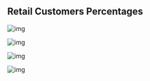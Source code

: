 ## Retail Customers Percentages

![img](https://github.com/Siddharthbadal/Data-Analysis-AdventureWorks2019/blob/main/AdventureWorks2019%20Data%20Analysis/Charts/RetailCustomersPercentages.png)


![img](https://raw.githubusercontent.com/Siddharthbadal/Data-Analysis-AdventureWorks2019/main/AdventureWorks2019%20Data%20Analysis/Charts/SalesByAgeGroupForCountry.png)


![img](https://raw.githubusercontent.com/Siddharthbadal/Data-Analysis-AdventureWorks2019/main/AdventureWorks2019%20Data%20Analysis/Charts/BikeSalesPercentage.png)



![img](https://raw.githubusercontent.com/Siddharthbadal/Data-Analysis-AdventureWorks2019/main/AdventureWorks2019%20Data%20Analysis/Charts/TotalDueByTop25CustInEachRegion.png)
